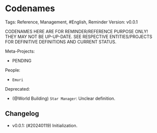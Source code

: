 # Codenames

Tags: Reference, Management, #English, Reminder
Version: v0.0.1

CODENAMES HERE ARE FOR REMINDER/REFERENCE PURPOSE ONLY! THEY MAY NOT BE UP-UP-DATE. SEE RESPECTIVE ENTITIES/PROJECTS FOR DEFINITIVE DEFINITIONS AND CURRENT STATUS.

Meta-Projects:

* PENDING

People:

* `Emuri`

Deprecated:

* (@World Building) `Star Manager`: Unclear definition.

## Changelog

* v0.0.1: (#20240119) Initialization.